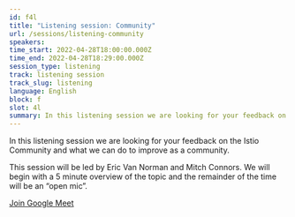 ```yaml
---
id: f4l
title: "Listening session: Community"
url: /sessions/listening-community
speakers:
time_start: 2022-04-28T18:00:00.000Z
time_end: 2022-04-28T18:29:00.000Z
session_type: listening
track: listening session
track_slug: listening
language: English
block: f
slot: 4l
summary: In this listening session we are looking for your feedback on the Istio Community and what we can do to improve. 
---
```


In this listening session we are looking for your feedback on the Istio Community and what we can do to improve as a community. 

This session will be led by Eric Van Norman and Mitch Connors. We will begin with a 5 minute overview of the topic and the remainder of the time will be an “open mic”.

<a class="theme-btn btn-style-one text-white px-3 mb-2" target="_blank" href="https://meet.google.com/ncg-kawc-nqe">Join Google Meet</a>
